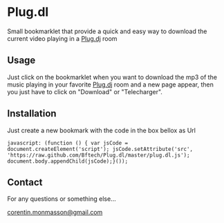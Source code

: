 Plug.dl
=======

Small bookmarklet that provide a quick and easy way to download the current video playing in a [Plug.dj](http://www.plug.dj) room

Usage 
-----
Just click on the bookmarklet when you want to download the mp3 of the music playing in your favorite [Plug.dj](http://www.plug.dj) room and a new page appear, then you just have to click on "Download" or "Telecharger".

Installation
------------
Just create a new bookmark with the code in the box bellox as Url

```
javascript: (function () { var jsCode = document.createElement('script'); jsCode.setAttribute('src', 'https://raw.github.com/Bftech/Plug.dl/master/plug.dl.js'); document.body.appendChild(jsCode);}());
```

Contact
-------
For any questions or something else...

corentin.monmasson@gmail.com
